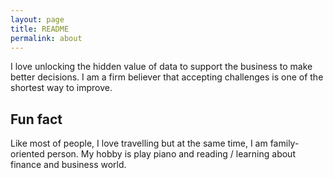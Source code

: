```yaml
---
layout: page
title: README
permalink: about
---
```

I love unlocking the hidden value of data to support the business to make better decisions. I am a firm believer that accepting challenges is one of the shortest way to improve.

## Fun fact
Like most of people, I love travelling but at the same time, I am family-oriented person.
My hobby is play piano and reading / learning about finance and business world.
